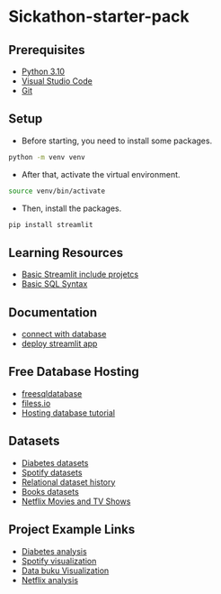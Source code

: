 ﻿# Sickathon-starter-pack 
## Prerequisites

- [Python 3.10](https://www.python.org/)
- [Visual Studio Code](https://code.visualstudio.com/)
- [Git](https://git-scm.com/)

## Setup
- Before starting, you need to install some packages.
```bash
python -m venv venv
```
- After that, activate the virtual environment.
```bash
source venv/bin/activate
```
- Then, install the packages.
```bash
pip install streamlit
```
## Learning Resources
- [Basic Streamlit include projetcs](https://www.youtube.com/watch?v=ZZ4B0QUHuNc&list=PLtqF5YXg7GLmCvTswG32NqQypOuYkPRUE)
- [Basic SQL Syntax](https://www.w3schools.com/sql/) 

## Documentation 
- [connect with database](https://docs.streamlit.io/library/advanced-features/connecting-to-data)
- [deploy streamlit app](https://docs.streamlit.io/streamlit-community-cloud/deploy-your-app)

## Free Database Hosting
- [freesqldatabase](https://www.freesqldatabase.com/)
- [filess.io](https://filess.io/)
- [Hosting database tutorial](https://www.youtube.com/watch?v=TMGHOW8Hzvw&t=438s)

## Datasets
- [Diabetes datasets](https://www.kaggle.com/datasets/akshaydattatraykhare/diabetes-dataset)
- [Spotify datasets](https://www.kaggle.com/code/aeryan/spotify-music-analysis/input)
- [Relational dataset history](https://relational.fit.cvut.cz/)
- [Books datasets](https://drive.google.com/drive/folders/1qrC-pfRvFVV1eZmMLh_s9-3U26lFGuli?usp=sharing)
- [Netflix Movies and TV Shows](https://www.kaggle.com/datasets/shivamb/netflix-shows)

## Project Example Links
- [Diabetes analysis](https://d6dyglq36edhufnb5tgclf.streamlit.app/)
- [Spotify visualization](https://app-datavisualization-6z8fscwydnjigkf4kadxzn.streamlit.app/Database_preparation)
- [Data buku Visualization](https://bukudatasets.streamlit.app/)
- [Netflix analysis](https://neflix-analysis-sickathon.streamlit.app/)


